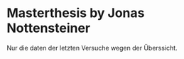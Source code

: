 # Masterthesis by Jonas Nottensteiner





Nur die daten der letzten Versuche wegen der Überssicht.
